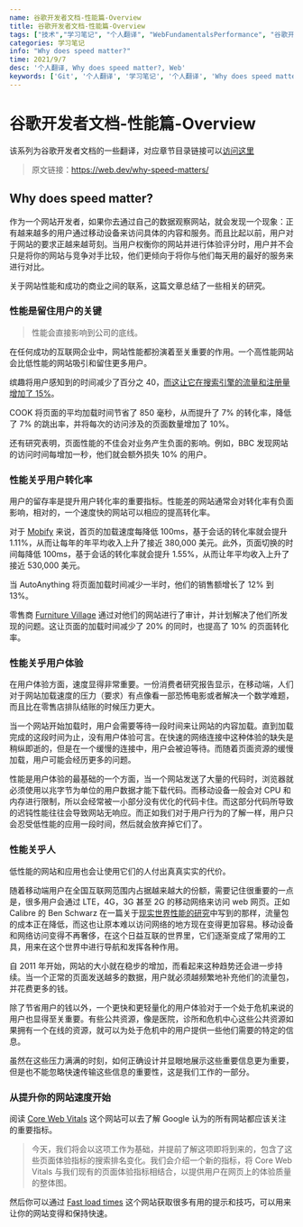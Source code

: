 ```yaml
---
name: 谷歌开发者文档-性能篇-Overview
title: 谷歌开发者文档-性能篇-Overview
tags: ["技术","学习笔记", "个人翻译", "WebFundamentalsPerformance", "谷歌开发者文档"]
categories: 学习笔记
info: "Why does speed matter?"
time: 2021/9/7
desc: '个人翻译, Why does speed matter?, Web'
keywords: ['Git', '个人翻译', '学习笔记', '个人翻译', 'Why does speed matter']
---
```


# 谷歌开发者文档-性能篇-Overview

该系列为谷歌开发者文档的一些翻译，对应章节目录链接可以[访问这里](https://developers.google.com/web/fundamentals?hl=zh-cn)

> 原文链接：https://web.dev/why-speed-matters/

## Why does speed matter?

作为一个网站开发者，如果你去通过自己的数据观察网站，就会发现一个现象：正有越来越多的用户通过移动设备来访问具体的内容和服务。而且比起以前，用户对于网站的要求正越来越苛刻。当用户权衡你的网站并进行体验评分时，用户并不会只是将你的网站与竞争对手比较，他们更倾向于将你与他们每天用的最好的服务来进行对比。

关于网站性能和成功的商业之间的联系，这篇文章总结了一些相关的研究。

### 性能是留住用户的关键

> 性能会直接影响到公司的底线。

在任何成功的互联网企业中，网站性能都扮演着至关重要的作用。一个高性能网站会比低性能的网站吸引和留住更多用户。

缤趣将用户感知到的时间减少了百分之 40，[而这让它在搜索引擎的流量和注册量增加了 15%](https://medium.com/pinterest-engineering/driving-user-growth-with-performance-improvements-cfc50dafadd7)。

COOK 将页面的平均加载时间节省了 850 毫秒，从而提升了 7% 的转化率，降低了 7% 的跳出率，并将每次的访问涉及的页面数量增加了 10%。

还有研究表明，页面性能的不佳会对业务产生负面的影响。例如，BBC 发现网站的访问时间每增加一秒，他们就会额外损失 10% 的用户。

### 性能关乎用户转化率

用户的留存率是提升用户转化率的重要指标。性能差的网站通常会对转化率有负面影响，相对的，一个速度快的网站可以相应的提高转化率。

对于 [Mobify](http://resources.mobify.com/2016-Q2-mobile-insights-benchmark-report.html) 来说，首页的加载速度每降低 100ms，基于会话的转化率就会提升 1.11%，从而让每年的年平均收入上升了接近 380,000 美元。此外，页面切换的时间每降低 100ms，基于会话的转化率就会提升 1.55%，从而让年平均收入上升了接近 530,000 美元。

当 AutoAnything 将页面加载时间减少一半时，他们的销售额增长了 12% 到 13%。

零售商 [Furniture Village](https://www.thinkwithgoogle.com/intl/en-gb/success-stories/uk-success-stories/furniture-village-and-greenlight-slash-page-load-times-boosting-user-experience/) 通过对他们的网站进行了审计，并计划解决了他们所发现的问题。这让页面的加载时间减少了 20% 的同时，也提高了 10% 的页面转化率。

### 性能关乎用户体验

在用户体验方面，速度显得非常重要。一份消费者研究报告显示，在移动端，人们对于网站加载速度的压力（要求）有点像看一部恐怖电影或者解决一个数学难题，而且比在零售店排队结账的时候压力更大。

当一个网站开始加载时，用户会需要等待一段时间来让网站的内容加载。直到加载完成的这段时间为止，没有用户体验可言。在快速的网络连接中这种体验的缺失是稍纵即逝的，但是在一个缓慢的连接中，用户会被迫等待。而随着页面资源的缓慢加载，用户可能会经历更多的问题。

性能是用户体验的最基础的一个方面，当一个网站发送了大量的代码时，浏览器就必须使用以兆字节为单位的用户数据才能下载代码。而移动设备一般会对 CPU 和内存进行限制，所以会经常被一小部分没有优化的代码卡住。而这部分代码所导致的迟钝性能往往会导致网站无响应。而正如我们对于用户行为的了解一样，用户只会忍受低性能的应用一段时间，然后就会放弃掉它们了。

### 性能关乎人

低性能的网站和应用也会让使用它们的人付出真真实实的代价。

随着移动端用户在全国互联网范围内占据越来越大的份额，需要记住很重要的一点是，很多用户会通过 LTE，4G，3G 甚至 2G 的移动网络来访问 web 网页。正如 Calibre 的 Ben Schwarz 在一篇关于[现实世界性能的研究](https://calibreapp.com/blog/beyond-the-bubble)中写到的那样，流量包的成本正在降低，而这也让原本难以访问网络的地方现在变得更加容易。移动设备和网络访问变得不再奢侈，在这个日益互联的世界里，它们逐渐变成了常用的工具，用来在这个世界中进行导航和发挥各种作用。

自 2011 年开始，网站的大小就在稳步的增加，而看起来这种趋势还会进一步持续。当一个正常的页面发送越多的数据，用户就必须越频繁地补充他们的流量包，并花费更多的钱。

除了节省用户的钱以外，一个更快和更轻量化的用户体验对于一个处于危机来说的用户也显得至关重要。有些公共资源，像是医院，诊所和危机中心这些公共资源如果拥有一个在线的资源，就可以为处于危机中的用户提供一些他们需要的特定的信息。

虽然在这些压力满满的时刻，如何正确设计并显眼地展示这些重要信息更为重要，但是也不能忽略快速传输这些信息的重要性，这是我们工作的一部分。

### 从提升你的网站速度开始

阅读 [Core Web Vitals](https://web.dev/vitals/#core-web-vitals) 这个网站可以去了解 Google 认为的所有网站都应该关注的重要指标。

> 今天，我们将会以这项工作为基础，并提前了解这项即将到来的，包含了这些页面体验指标的搜索排名变化。我们会介绍一个新的指标，将 Core Web Vitals 与我们现有的页面体验指标相结合，以提供用户在网页上的体验质量的整体图。

然后你可以通过 [Fast load times](https://web.dev/fast/) 这个网站获取很多有用的提示和技巧，可以用来让你的网站变得和保持快速。